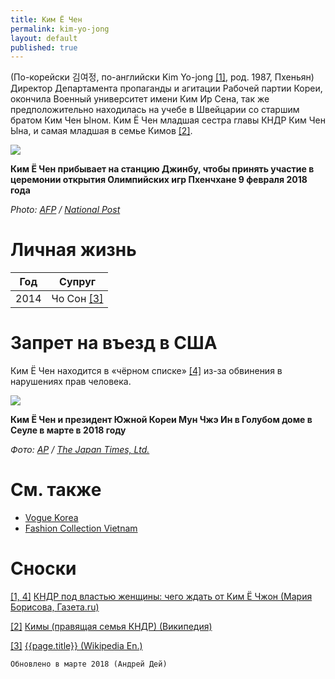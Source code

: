 ```yaml
---
title: Ким Ё Чен
permalink: kim-yo-jong
layout: default
published: true
---
```

(По-корейски 김여정, по-английски Kim Yo-jong <span id="a1">[\[1\]](#f1)</span>, род. 1987, Пхеньян) Директор Департамента пропаганды и агитации Рабочей партии Кореи, окончила Военный университет имени Ким Ир Сена, так же предположительно находилась на учебе в Швейцарии со старшим братом Ким Чен Ыном. Ким Ё Чен младшая сестра главы КНДР Ким Чен Ына, и самая младшая в семье Кимов <span id="a2">[\[2\]](#f2).

![](https://nationalpostcom.files.wordpress.com/2018/02/north10.jpg)

**Ким Ё Чен прибывает на станцию Джинбу, чтобы принять участие в церемонии открытия Олимпийских игр Пхенчхане 9 февраля 2018 года**

*Photo: [AFP](afp) / [National Post](http://nationalpost.com/sports/olympics/kim-jong-uns-sister-is-the-most-powerful-woman-in-north-korea-and-a-vip-at-the-olympics)*

# Личная жизнь

|Год|Супруг|
|-|-|
|2014|Чо Сон <span id="a3">[\[3\]](#f3)</span>|

# Запрет на въезд в США

Ким Ё Чен находится в «чёрном списке» <span id="a4">[\[4\]](#f4)</span> из-за обвинения в нарушениях прав человека.

![](https://www.japantimes.co.jp/wp-content/uploads/2018/02/f-koranalysis-a-20180212-870x687.jpg)

**Ким Ё Чен и президент Южной Кореи Мун Чжэ Ин в Голубом доме в Сеуле в марте в 2018 году**

*Фото: [AP](ap) / [The Japan Times, Ltd.](https://www.japantimes.co.jp/news/2018/02/11/asia-pacific/politics-diplomacy-asia-pacific/divide-conquer-north-korean-charm-offensive-likely-exacerbate-fissures-u-s-alliance/#.WpxuUJO5vzY)*

# См. также

+ [Vogue Korea](vogue-korea)
+ [Fashion Collection Vietnam](fashion-collection-vietnam)

# Сноски

[[1, 4]](#a1) <span id="f1"></span> [КНДР под властью женщины: чего ждать от Ким Ё Чжон (Мария Борисова, Газета.ru)](https://www.gazeta.ru/lifestyle/style/2018/02/a_11650981.shtml)

[[2]](#a2) <span id="f2"></span> [Кимы (правящая семья КНДР) (Википедия)](https://en.wikipedia.org/wiki/Кимы_(правящая_семья_КНДР))

[[3]](#a3) <span id="f3"></span> [{{page.title}} (Wikipedia En.)](https://en.wikipedia.org/wiki/Kim_Yo-jong)

`Обновлено в марте 2018 (Андрей Дей)`
